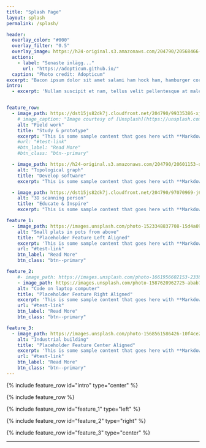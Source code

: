 ```yaml
---
title: "Splash Page"
layout: splash
permalink: /splash/

header:
  overlay_color: "#000"
  overlay_filter: "0.5"
  overlay_image: https://h24-original.s3.amazonaws.com/204790/20568466-QhrEw.jpg
  actions:
    - label: "Senaste inlägg..."
      url: "https://adopticum.github.io/"
  caption: "Photo credit: Adopticum"
excerpt: "Bacon ipsum dolor sit amet salami ham hock ham, hamburger corned beef short ribs kielbasa biltong t-bone drumstick tri-tip tail sirloin pork chop."
intro: 
  - excerpt: 'Nullam suscipit et nam, tellus velit pellentesque at malesuada, enim eaque. Quis nulla, netus tempor in diam gravida tincidunt, *proin faucibus* voluptate felis id sollicitudin. Centered with `type="center"`'


feature_row:
  - image_path: https://dst15js82dk7j.cloudfront.net/204790/99335386-xjICV.jpg
    # image_caption: "Image courtesy of [Unsplash](https://unsplash.com/)"
    alt: "Field work"
    title: "Study & prototype"
    excerpt: "This is some sample content that goes here with **Markdown** formatting."
    #url: "#test-link"
    #btn_label: "Read More"
    #btn_class: "btn--primary"

  - image_path: https://h24-original.s3.amazonaws.com/204790/20601153-qr1Ht.jpg
    alt: "Topological graph"
    title: "Develop software"
    excerpt: "This is some sample content that goes here with **Markdown** formatting."

  - image_path: https://dst15js82dk7j.cloudfront.net/204790/97070969-j6NMI.jpg
	alt: "3D scanning person"
    title: "Educate & Inspire"
    excerpt: "This is some sample content that goes here with **Markdown** formatting."

feature_1:
  - image_path: https://images.unsplash.com/photo-1523348837708-15d4a09cfac2
    alt: "Small plats in pots from above"
    title: "Placeholder Feature Left Aligned"
    excerpt: 'This is some sample content that goes here with **Markdown** formatting. Left aligned with `type="left"`'
    url: "#test-link"
    btn_label: "Read More"
    btn_class: "btn--primary"

feature_2:
	#- image_path: https://images.unsplash.com/photo-1661956602153-23384936a1d3
	- image_path: https://images.unsplash.com/photo-1587620962725-abab7fe55159
    alt: "Code on laptop computer"
    title: "Placeholder Feature Right Aligned"
    excerpt: 'This is some sample content that goes here with **Markdown** formatting. Right aligned with `type="right"`'
    url: "#test-link"
    btn_label: "Read More"
    btn_class: "btn--primary"

feature_3:
  - image_path: https://images.unsplash.com/photo-1568561586426-10f4ce2dafc5
    alt: "Industrial building"
    title: "Placeholder Feature Center Aligned"
    excerpt: 'This is some sample content that goes here with **Markdown** formatting. Centered with `type="center"`'
    url: "#test-link"
    btn_label: "Read More"
    btn_class: "btn--primary"
---
```


{% include feature_row id="intro" type="center" %}

{% include feature_row %}

{% include feature_row id="feature_1" type="left" %}

{% include feature_row id="feature_2" type="right" %}

{% include feature_row id="feature_3" type="center" %}

---
